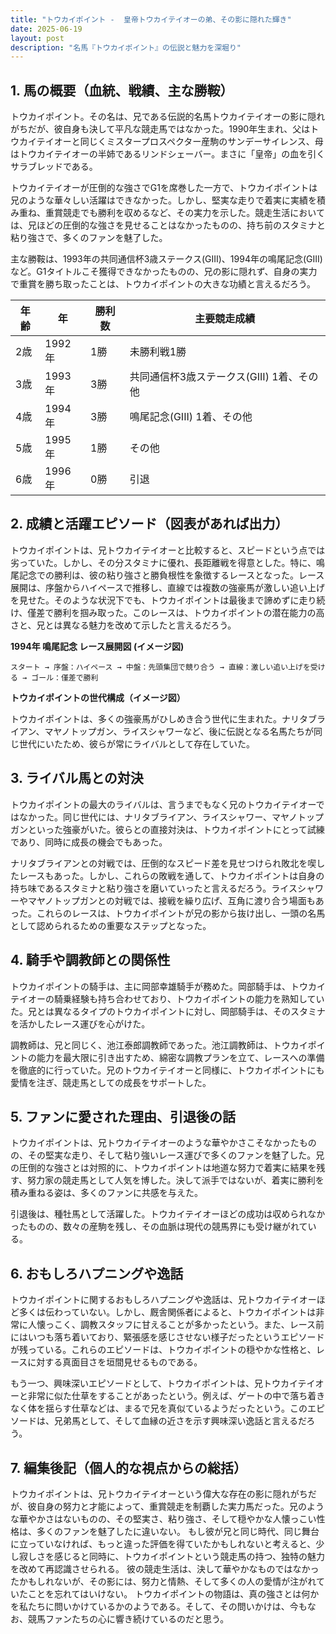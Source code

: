 ```yaml
---
title: "トウカイポイント -  皇帝トウカイテイオーの弟、その影に隠れた輝き"
date: 2025-06-19
layout: post
description: "名馬『トウカイポイント』の伝説と魅力を深堀り"
---
```


## 1. 馬の概要（血統、戦績、主な勝鞍）

トウカイポイント。その名は、兄である伝説的名馬トウカイテイオーの影に隠れがちだが、彼自身も決して平凡な競走馬ではなかった。1990年生まれ、父はトウカイテイオーと同じくミスタープロスペクター産駒のサンデーサイレンス、母はトウカイテイオーの半姉であるリンドシェーバー。まさに「皇帝」の血を引くサラブレッドである。

トウカイテイオーが圧倒的な強さでG1を席巻した一方で、トウカイポイントは兄のような華々しい活躍はできなかった。しかし、堅実な走りで着実に実績を積み重ね、重賞競走でも勝利を収めるなど、その実力を示した。競走生活においては、兄ほどの圧倒的な強さを見せることはなかったものの、持ち前のスタミナと粘り強さで、多くのファンを魅了した。

主な勝鞍は、1993年の共同通信杯3歳ステークス(GIII)、1994年の鳴尾記念(GIII)など。G1タイトルこそ獲得できなかったものの、兄の影に隠れず、自身の実力で重賞を勝ち取ったことは、トウカイポイントの大きな功績と言えるだろう。

| 年齢 | 年 | 勝利数 | 主要競走成績 |
|---|---|---|---|
| 2歳 | 1992年 | 1勝 |  未勝利戦1勝 |
| 3歳 | 1993年 | 3勝 |  共同通信杯3歳ステークス(GIII) 1着、その他 |
| 4歳 | 1994年 | 3勝 |  鳴尾記念(GIII) 1着、その他 |
| 5歳 | 1995年 | 1勝 |  その他 |
| 6歳 | 1996年 | 0勝 |  引退 |


## 2. 成績と活躍エピソード（図表があれば出力）

トウカイポイントは、兄トウカイテイオーと比較すると、スピードという点では劣っていた。しかし、その分スタミナに優れ、長距離戦を得意とした。特に、鳴尾記念での勝利は、彼の粘り強さと勝負根性を象徴するレースとなった。レース展開は、序盤からハイペースで推移し、直線では複数の強豪馬が激しい追い上げを見せた。そのような状況下でも、トウカイポイントは最後まで諦めずに走り続け、僅差で勝利を掴み取った。このレースは、トウカイポイントの潜在能力の高さと、兄とは異なる魅力を改めて示したと言えるだろう。

**1994年 鳴尾記念 レース展開図 (イメージ図)**

```
スタート → 序盤：ハイペース → 中盤：先頭集団で競り合う → 直線：激しい追い上げを受ける → ゴール：僅差で勝利
```

**トウカイポイントの世代構成（イメージ図）**

トウカイポイントは、多くの強豪馬がひしめき合う世代に生まれた。ナリタブライアン、マヤノトップガン、ライスシャワーなど、後に伝説となる名馬たちが同じ世代にいたため、彼らが常にライバルとして存在していた。


## 3. ライバル馬との対決

トウカイポイントの最大のライバルは、言うまでもなく兄のトウカイテイオーではなかった。同じ世代には、ナリタブライアン、ライスシャワー、マヤノトップガンといった強豪がいた。彼らとの直接対決は、トウカイポイントにとって試練であり、同時に成長の機会でもあった。

ナリタブライアンとの対戦では、圧倒的なスピード差を見せつけられ敗北を喫したレースもあった。しかし、これらの敗戦を通して、トウカイポイントは自身の持ち味であるスタミナと粘り強さを磨いていったと言えるだろう。ライスシャワーやマヤノトップガンとの対戦では、接戦を繰り広げ、互角に渡り合う場面もあった。これらのレースは、トウカイポイントが兄の影から抜け出し、一頭の名馬として認められるための重要なステップとなった。


## 4. 騎手や調教師との関係性

トウカイポイントの騎手は、主に岡部幸雄騎手が務めた。岡部騎手は、トウカイテイオーの騎乗経験も持ち合わせており、トウカイポイントの能力を熟知していた。兄とは異なるタイプのトウカイポイントに対し、岡部騎手は、そのスタミナを活かしたレース運びを心がけた。

調教師は、兄と同じく、池江泰郎調教師であった。池江調教師は、トウカイポイントの能力を最大限に引き出すため、綿密な調教プランを立て、レースへの準備を徹底的に行っていた。兄のトウカイテイオーと同様に、トウカイポイントにも愛情を注ぎ、競走馬としての成長をサポートした。


## 5. ファンに愛された理由、引退後の話

トウカイポイントは、兄トウカイテイオーのような華やかさこそなかったものの、その堅実な走り、そして粘り強いレース運びで多くのファンを魅了した。兄の圧倒的な強さとは対照的に、トウカイポイントは地道な努力で着実に結果を残す、努力家の競走馬として人気を博した。決して派手ではないが、着実に勝利を積み重ねる姿は、多くのファンに共感を与えた。

引退後は、種牡馬として活躍した。トウカイテイオーほどの成功は収められなかったものの、数々の産駒を残し、その血脈は現代の競馬界にも受け継がれている。


## 6. おもしろハプニングや逸話

トウカイポイントに関するおもしろハプニングや逸話は、兄トウカイテイオーほど多くは伝わっていない。しかし、厩舎関係者によると、トウカイポイントは非常に人懐っこく、調教スタッフに甘えることが多かったという。また、レース前にはいつも落ち着いており、緊張感を感じさせない様子だったというエピソードが残っている。これらのエピソードは、トウカイポイントの穏やかな性格と、レースに対する真面目さを垣間見せるものである。

もう一つ、興味深いエピソードとして、トウカイポイントは、兄トウカイテイオーと非常に似た仕草をすることがあったという。例えば、ゲートの中で落ち着きなく体を揺らす仕草などは、まるで兄を真似ているようだったという。このエピソードは、兄弟馬として、そして血縁の近さを示す興味深い逸話と言えるだろう。


## 7. 編集後記（個人的な視点からの総括）

トウカイポイントは、兄トウカイテイオーという偉大な存在の影に隠れがちだが、彼自身の努力と才能によって、重賞競走を制覇した実力馬だった。兄のような華やかさはないものの、その堅実さ、粘り強さ、そして穏やかな人懐っこい性格は、多くのファンを魅了したに違いない。  もし彼が兄と同じ時代、同じ舞台に立っていなければ、もっと違った評価を得ていたかもしれないと考えると、少し寂しさを感じると同時に、トウカイポイントという競走馬の持つ、独特の魅力を改めて再認識させられる。  彼の競走生活は、決して華やかなものではなかったかもしれないが、その影には、努力と情熱、そして多くの人の愛情が注がれていたことを忘れてはいけない。  トウカイポイントの物語は、真の強さとは何かを私たちに問いかけているかのようである。そして、その問いかけは、今もなお、競馬ファンたちの心に響き続けているのだと思う。
